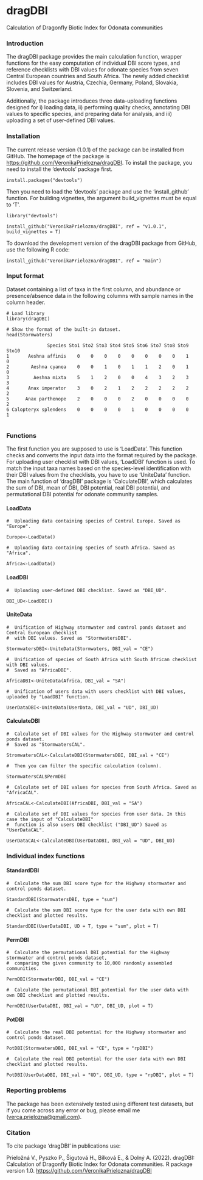 # dragDBI
Calculation of Dragonfly Biotic Index for Odonata communities 

### Introduction
The dragDBI package provides the main calculation function, wrapper functions for the easy computation of individual DBI score types, and reference checklists with DBI values for odonate species from seven Central European countries and South Africa. The newly added checklist includes DBI values for Austria, Czechia, Germany, Poland, Slovakia, Slovenia, and Switzerland.

Additionally, the package introduces three data-uploading functions designed for i) loading data, ii) performing quality checks, annotating DBI values to specific species, and preparing data for analysis, and iii) uploading a set of user-defined DBI values.

### Installation 
The current release version (1.0.1) of the package can be installed from GitHub. The homepage of the package is https://github.com/VeronikaPrielozna/dragDBI. To install the package, you need to install the ‘devtools’ package first.


```{r, eval = FALSE}
install.packages("devtools")
```
Then you need to load the ‘devtools’ package and use the ‘install_github’ function. For building vignettes, the argument build_vignettes must be equal to ‘T’. 

```{r, eval = FALSE}
library("devtools")

install_github("VeronikaPrielozna/dragDBI", ref = "v1.0.1", build_vignettes = T)
```
To download the development version of the dragDBI package from GitHub, use the following R code:
```{r, eval = FALSE}
install_github("VeronikaPrielozna/dragDBI", ref = "main")
```

### Input format
Dataset containing a list of taxa in the first column, and abundance or presence/absence data in the following columns with sample names in the column header.

```{r, eval = FALSE}
# Load library
library(dragDBI)

# Show the format of the built-in dataset.
head(Stormwaters)

               Species Sto1 Sto2 Sto3 Sto4 Sto5 Sto6 Sto7 Sto8 Sto9 Sto10 
1       Aeshna affinis    0    0    0    0    0    0    0    0    1     0   
2        Aeshna cyanea    0    0    1    0    1    1    2    0    1     0   
3         Aeshna mixta    5    1    2    0    0    4    3    2    3     3   
4       Anax imperator    3    0    2    1    2    2    2    2    2     2   
5      Anax parthenope    2    0    0    0    2    0    0    0    0     2   
6 Calopteryx splendens    0    0    0    0    1    0    0    0    0     1   


```

### Functions
The first function you are supposed to use is ‘LoadData’. This function checks and converts the input data into the format required by the package. For uploading user checklist with DBI values, ‘LoadDBI’ function is used. To match the input taxa names based on the species-level identification with their DBI values from the checklists, you have to use ‘UniteData’ function. The main function of ‘dragDBI’ package is ‘CalculateDBI’, which calculates the sum of DBI, mean of DBI, DBI potential, real DBI potential, and permutational DBI potential for odonate community samples.  

#### LoadData
```{r, eval = FALSE}
#  Uploading data containing species of Central Europe. Saved as "Europe". 
 
Europe<-LoadData()

#  Uploading data containing species of South Africa. Saved as "Africa". 
 
Africa<-LoadData()
```

#### LoadDBI
```{r, eval = FALSE}
#  Uploading user-defined DBI checklist. Saved as "DBI_UD". 

DBI_UD<-LoadDBI()
```

#### UniteData
```{r, eval = FALSE}
#  Unification of Highway stormwater and control ponds dataset and Central European checklist 
#  with DBI values. Saved as "StormwatersDBI".

StormwatersDBI<-UniteData(Stormwaters, DBI_val = "CE")

#  Unification of species of South Africa with South African checklist with DBI values. 
#  Saved as "AfricaDBI".

AfricaDBI<-UniteData(Africa, DBI_val = "SA")

#  Unification of users data with users checklist with DBI values, uploaded by "LoadDBI" function. 

UserDataDBI<-UniteData(UserData, DBI_val = "UD", DBI_UD)
```

#### CalculateDBI
```{r, eval = FALSE}
#  Calculate set of DBI values for the Highway stormwater and control ponds dataset. 
#  Saved as "StormwatersCAL". 

StromwatersCAL<-CalculateDBI(StormwatersDBI, DBI_val = "CE")

#  Then you can filter the specific calculation (column). 

StormwatersCAL$PermDBI

#  Calculate set of DBI values for species from South Africa. Saved as "AfricaCAL".

AfricaCAL<-CalculateDBI(AfricaDBI, DBI_val = "SA")

#  Calculate set of DBI values for species from user data. In this case the input of "CalculateDBI" 
#  function is also users DBI checklist ("DBI_UD") Saved as "UserDataCAL".
 
UserDataCAL<-CalculateDBI(UserDataDBI, DBI_val = "UD", DBI_UD)
```


### Individual index functions
#### StandardDBI
```{r, eval = FALSE}
#  Calculate the sum DBI score type for the Highway stormwater and control ponds dataset.

StandardDBI(StormwatersDBI, type = "sum") 

#  Calculate the sum DBI score type for the user data with own DBI checklist and plotted results. 

StandardDBI(UserDataDBI, UD = T, type = "sum", plot = T)
```

#### PermDBI
```{r, eval = FALSE}
#  Calculate the permutational DBI potential for the Highway stormwater and control ponds dataset,
#  comparing the given community to 10,000 randomly assembled communities. 

PermDBI(StormwaterDBI, DBI_val = "CE")

#  Calculate the permutational DBI potential for the user data with own DBI checklist and plotted results. 

PermDBI(UserDataDBI, DBI_val = "UD", DBI_UD, plot = T)
```

#### PotDBI
```{r, eval = FALSE}
#  Calculate the real DBI potential for the Highway stormwater and control ponds dataset. 

PotDBI(StormwatersDBI, DBI_val = "CE", type = "rpDBI")

#  Calculate the real DBI potential for the user data with own DBI checklist and plotted results. 

PotDBI(UserDataDBI, DBI_val = "UD", DBI_UD, type = "rpDBI", plot = T)

```

### Reporting problems
The package has been extensively tested using different test datasets, but if you come across any error or bug, please email me (verca.prielozna@gmail.com).


### Citation
To cite package ‘dragDBI’ in publications use:

  Prieložná V., Pyszko P., Šigutová H., Bílková E., & Dolný
  A. (2022). dragDBI: Calculation of Dragonfly Biotic Index
  for Odonata communities. R package version 1.0.
  https://github.com/VeronikaPrielozna/dragDBI


